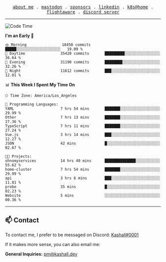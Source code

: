 <p align="center">
  <samp>
    <a href="https://jordanjones.org/">about me</a> .
    <a rel="me" href="https://mastodon.social/@kashall">mastodon</a> .
    <a href="https://github.com/sponsors/kashalls">sponsors</a> .
    <a href="https://linkedin.com/in/jordpjones">linkedin</a> .
    <a href="https://github.com/kashalls/home-cluster">k8s@home</a> .
    <a href="https://flightaware.com/adsb/stats/user/kashalls">flightaware</a> .
    <a href="https://discord.gg/V2WrCfqba9">discord server</a>
  </samp>
</p>

---

<!--START_SECTION:waka-->
![Code Time](http://img.shields.io/badge/Code%20Time-1%2C643%20hrs%2036%20mins-blue)

**I'm an Early 🐤** 

```text
🌞 Morning                18450 commits       █████░░░░░░░░░░░░░░░░░░░░   19.09 % 
🌆 Daytime                35420 commits       █████████░░░░░░░░░░░░░░░░   36.64 % 
🌃 Evening                31190 commits       ████████░░░░░░░░░░░░░░░░░   32.26 % 
🌙 Night                  11612 commits       ███░░░░░░░░░░░░░░░░░░░░░░   12.01 % 
```


📊 **This Week I Spent My Time On** 

```text
🕑︎ Time Zone: America/Los_Angeles

💬 Programming Languages: 
YAML                     7 hrs 54 mins       ███████░░░░░░░░░░░░░░░░░░   29.99 % 
Other                    7 hrs 13 mins       ███████░░░░░░░░░░░░░░░░░░   27.36 % 
TypeScript               7 hrs 11 mins       ███████░░░░░░░░░░░░░░░░░░   27.24 % 
Vue.js                   3 hrs 14 mins       ███░░░░░░░░░░░░░░░░░░░░░░   12.27 % 
JSON                     42 mins             █░░░░░░░░░░░░░░░░░░░░░░░░   02.67 % 

🐱‍💻 Projects: 
ohnomyservices           14 hrs 40 mins      ██████████████░░░░░░░░░░░   55.62 % 
home-cluster             7 hrs 54 mins       ███████░░░░░░░░░░░░░░░░░░   29.99 % 
api                      3 hrs 6 mins        ███░░░░░░░░░░░░░░░░░░░░░░   11.81 % 
probe                    35 mins             █░░░░░░░░░░░░░░░░░░░░░░░░   02.23 % 
Website                  5 mins              ░░░░░░░░░░░░░░░░░░░░░░░░░   00.36 % 
```


<!--END_SECTION:waka-->

---

## 📫 Contact

To contact me, I prefer to be messaged on Discord:  [Kashall#0001](https://discord.com/users/201077739589992448)

If it makes more sense, you can also email me:

**General Inquiries:** pm@kashall.dev  
